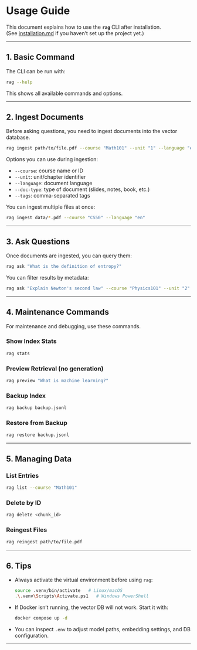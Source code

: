 # Usage Guide

This document explains how to use the **`rag`** CLI after installation.  
(See [installation.md](installation.md) if you haven’t set up the project yet.)

---

## 1. Basic Command

The CLI can be run with:

```bash
rag --help
````

This shows all available commands and options.

---

## 2. Ingest Documents

Before asking questions, you need to ingest documents into the vector database.

```bash
rag ingest path/to/file.pdf --course "Math101" --unit "1" --language "en"
```

Options you can use during ingestion:

* `--course`: course name or ID
* `--unit`: unit/chapter identifier
* `--language`: document language
* `--doc-type`: type of document (slides, notes, book, etc.)
* `--tags`: comma-separated tags

You can ingest multiple files at once:

```bash
rag ingest data/*.pdf --course "CS50" --language "en"
```

---

## 3. Ask Questions

Once documents are ingested, you can query them:

```bash
rag ask "What is the definition of entropy?"
```

You can filter results by metadata:

```bash
rag ask "Explain Newton's second law" --course "Physics101" --unit "2"
```

---

## 4. Maintenance Commands

For maintenance and debugging, use these commands.

### Show Index Stats

```bash
rag stats
```

### Preview Retrieval (no generation)

```bash
rag preview "What is machine learning?"
```

### Backup Index

```bash
rag backup backup.jsonl
```

### Restore from Backup

```bash
rag restore backup.jsonl
```

---

## 5. Managing Data

### List Entries

```bash
rag list --course "Math101"
```

### Delete by ID

```bash
rag delete <chunk_id>
```

### Reingest Files

```bash
rag reingest path/to/file.pdf
```

---

## 6. Tips

* Always activate the virtual environment before using `rag`:

  ```bash
  source .venv/bin/activate   # Linux/macOS
  .\.venv\Scripts\Activate.ps1   # Windows PowerShell
  ```

* If Docker isn’t running, the vector DB will not work. Start it with:

  ```bash
  docker compose up -d
  ```

* You can inspect `.env` to adjust model paths, embedding settings, and DB configuration.

---